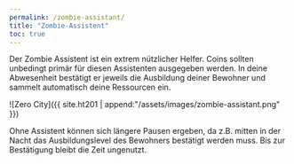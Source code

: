 ```yaml
---
permalink: /zombie-assistant/
title: "Zombie-Assistent"
toc: true
---
```


Der Zombie Assistent ist ein extrem nützlicher Helfer. Coins sollten unbedingt primär für diesen Assistenten ausgegeben werden. In deine Abwesenheit bestätigt er jeweils die Ausbildung deiner Bewohner und sammelt automatisch deine Ressourcen ein.

![Zero City]({{ site.ht201 | append:"/assets/images/zombie-assistant.png" }})

Ohne Assistent können sich längere Pausen ergeben, da z.B. mitten in der Nacht das Ausbildungslevel des Bewohners bestätigt werden muss. Bis zur Bestätigung bleibt die Zeit ungenutzt.
